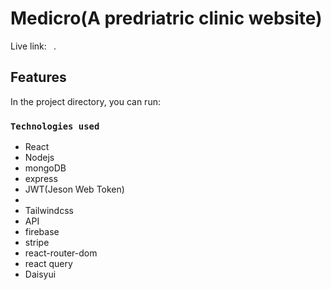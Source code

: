 # Medicro(A predriatric clinic website)

Live link: ` `.

## Features

In the project directory, you can run:

### `Technologies used`

<ul>
    <li>React</li>
    <li>Nodejs</li>
    <li>mongoDB</li>
    <li>express</li>
    <li>JWT(Jeson Web Token)</li>
    <li></li>
    <li>Tailwindcss</li>
    <li>API</li>
    <li>firebase</li>
    <li>stripe</li>
    <li>react-router-dom</li>
    <li>react query</li>
    <li>Daisyui</li>
</ul>

